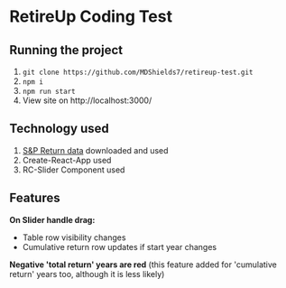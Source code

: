 # RetireUp Coding Test

## Running the project
1. `git clone https://github.com/MDShields7/retireup-test.git`
2. `npm i`
3. `npm run start`
4. View site on http://localhost:3000/

## Technology used
1. [S&P Return data](https://www.slickcharts.com/sp500/returns/history.json) downloaded and used
2. Create-React-App used
3. RC-Slider Component used

## Features
**On Slider handle drag:**
- Table row visibility changes
- Cumulative return row updates if start year changes

**Negative 'total return' years are red**
(this feature added for 'cumulative return' years too, although it is less likely)